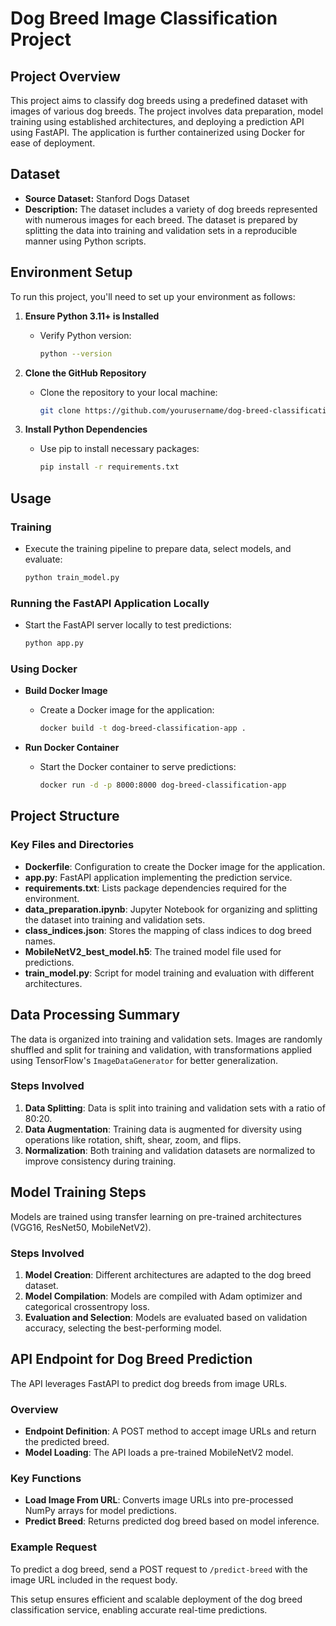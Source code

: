 # Dog Breed Image Classification Project

## Project Overview

This project aims to classify dog breeds using a predefined dataset with images of various dog breeds. The project involves data preparation, model training using established architectures, and deploying a prediction API using FastAPI. The application is further containerized using Docker for ease of deployment.

## Dataset

- **Source Dataset:** Stanford Dogs Dataset
- **Description:** The dataset includes a variety of dog breeds represented with numerous images for each breed. The dataset is prepared by splitting the data into training and validation sets in a reproducible manner using Python scripts.

## Environment Setup

To run this project, you'll need to set up your environment as follows:

1. **Ensure Python 3.11+ is Installed**
   - Verify Python version:
     ```bash
     python --version
     ```

2. **Clone the GitHub Repository**
   - Clone the repository to your local machine:
     ```bash
     git clone https://github.com/yourusername/dog-breed-classification.git
     ```

3. **Install Python Dependencies**
   - Use pip to install necessary packages:
     ```bash
     pip install -r requirements.txt
     ```

## Usage

### Training

- Execute the training pipeline to prepare data, select models, and evaluate:
  ```bash
  python train_model.py
  ```

### Running the FastAPI Application Locally

- Start the FastAPI server locally to test predictions:
  ```bash
  python app.py
  ```

### Using Docker

- **Build Docker Image**
  - Create a Docker image for the application:
    ```bash
    docker build -t dog-breed-classification-app .
    ```

- **Run Docker Container**
  - Start the Docker container to serve predictions:
    ```bash
    docker run -d -p 8000:8000 dog-breed-classification-app
    ```

## Project Structure

### Key Files and Directories

- **Dockerfile**: Configuration to create the Docker image for the application.
- **app.py**: FastAPI application implementing the prediction service.
- **requirements.txt**: Lists package dependencies required for the environment.
- **data_preparation.ipynb**: Jupyter Notebook for organizing and splitting the dataset into training and validation sets.
- **class_indices.json**: Stores the mapping of class indices to dog breed names.
- **MobileNetV2_best_model.h5**: The trained model file used for predictions.
- **train_model.py**: Script for model training and evaluation with different architectures.

## Data Processing Summary

The data is organized into training and validation sets. Images are randomly shuffled and split for training and validation, with transformations applied using TensorFlow's `ImageDataGenerator` for better generalization.

### Steps Involved

1. **Data Splitting**: Data is split into training and validation sets with a ratio of 80:20.
2. **Data Augmentation**: Training data is augmented for diversity using operations like rotation, shift, shear, zoom, and flips.
3. **Normalization**: Both training and validation datasets are normalized to improve consistency during training.

## Model Training Steps

Models are trained using transfer learning on pre-trained architectures (VGG16, ResNet50, MobileNetV2).

### Steps Involved

1. **Model Creation**: Different architectures are adapted to the dog breed dataset.
2. **Model Compilation**: Models are compiled with Adam optimizer and categorical crossentropy loss.
3. **Evaluation and Selection**: Models are evaluated based on validation accuracy, selecting the best-performing model.

## API Endpoint for Dog Breed Prediction

The API leverages FastAPI to predict dog breeds from image URLs.

### Overview

- **Endpoint Definition**: A POST method to accept image URLs and return the predicted breed.
- **Model Loading**: The API loads a pre-trained MobileNetV2 model.

### Key Functions

- **Load Image From URL**: Converts image URLs into pre-processed NumPy arrays for model predictions.
- **Predict Breed**: Returns predicted dog breed based on model inference.

### Example Request

To predict a dog breed, send a POST request to `/predict-breed` with the image URL included in the request body.

This setup ensures efficient and scalable deployment of the dog breed classification service, enabling accurate real-time predictions.